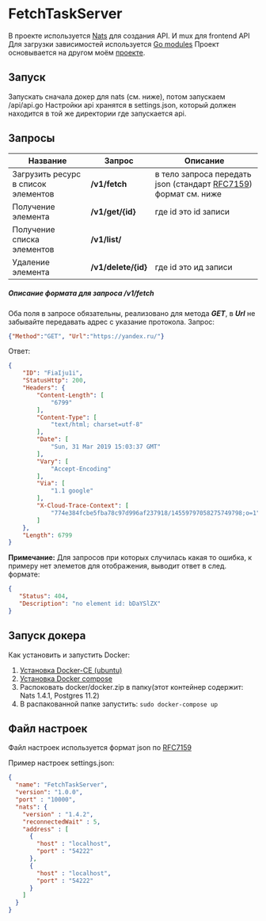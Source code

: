 FetchTaskServer
=====================

В проекте используется [Nats](https://www.nats.io/) для создания API. И mux для frontend API
Для загрузки зависимостей используется [Go modules](https://github.com/golang/go/wiki/Modules)
Проект основывается на другом моём [проекте](https://github.com/Atluss/Go-Nats-Api-Example).

 Запуск
-----------------------------------
Запускать сначала докер для nats (см. ниже), потом запускаем /api/api.go
Настройки api хранятся в settings.json, который должен находится в той же директории где запускается api. 

 Запросы
 ----------------------------------
Название  | Запрос | Описание
 ----------------|----------------------|-----
 Загрузить ресурс в список элементов | **/v1/fetch** | в тело запроса передать json (стандарт [RFC7159](https://tools.ietf.org/html/rfc7159)) формат см. ниже
 Получение элемента | **/v1/get/{id}** | где id это id записи
 Получение списка элементов | **/v1/list/** |
 Удаление элемента | **/v1/delete/{id}** | где id это ид записи
 
 ##### Описание формата для запроса **/v1/fetch**
 Оба поля в запросе обязательны, реализовано для метода ***GET***, в ***Url*** не забывайте передавать адрес с указание протокола.
 Запрос:
 ```json
{"Method":"GET", "Url":"https://yandex.ru/"}
```
Ответ:
```json
{
    "ID": "FiaIju1i",
    "StatusHttp": 200,
    "Headers": {
        "Content-Length": [
            "6799"
        ],
        "Content-Type": [
            "text/html; charset=utf-8"
        ],
        "Date": [
            "Sun, 31 Mar 2019 15:03:37 GMT"
        ],
        "Vary": [
            "Accept-Encoding"
        ],
        "Via": [
            "1.1 google"
        ],
        "X-Cloud-Trace-Context": [
            "774e384fcbe5fba78c97d996af237918/14559797058275749798;o=1"
        ]
    },
    "Length": 6799
}
```

 **Примечание:** Для запросов при которых случилась какая то ошибка, к примеру нет элеметов для отображения, выводит ответ в след. формате:
  ```json
 {
     "Status": 404,
     "Description": "no element id: bDaYSlZX"
 }
 ```

Запуск докера
-----------------------------------
Как установить и запустить Docker: 
 1. [Установка Docker-CE (ubuntu)](https://docs.docker.com/install/linux/docker-ce/ubuntu/)
 2. [Установка Docker compose](https://docs.docker.com/compose/install/)
 3. Распоковать docker/docker.zip в папку(этот контейнер содержит: Nats 1.4.1, Postgres 11.2)
 4. В распакованной папке запустить: `sudo docker-compose up`
 
Файл настроек
-----------------------------------
Файл настроек используется формат json по [RFC7159](https://tools.ietf.org/html/rfc7159)
 
Пример настроек settings.json:
 ```json
 {
   "name": "FetchTaskServer",
   "version": "1.0.0",
   "port" : "10000",
   "nats": {
     "version" : "1.4.2",
     "reconnectedWait" : 5,
     "address" : [
       {
         "host" : "localhost",
         "port" : "54222"
       },
       {
         "host" : "localhost",
         "port" : "54222"
       }
     ]
   }
 }
 ```